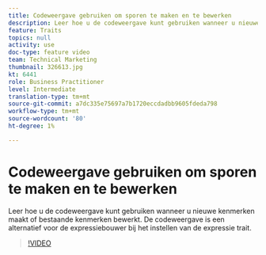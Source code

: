 ```yaml
---
title: Codeweergave gebruiken om sporen te maken en te bewerken
description: Leer hoe u de codeweergave kunt gebruiken wanneer u nieuwe kenmerken maakt of bestaande kenmerken bewerkt. De codeweergave is een alternatief voor de expressiebouwer bij het instellen van de expressie trait.
feature: Traits
topics: null
activity: use
doc-type: feature video
team: Technical Marketing
thumbnail: 326613.jpg
kt: 6441
role: Business Practitioner
level: Intermediate
translation-type: tm+mt
source-git-commit: a7dc335e75697a7b1720eccdadbb9605fdeda798
workflow-type: tm+mt
source-wordcount: '80'
ht-degree: 1%

---
```



# Codeweergave gebruiken om sporen te maken en te bewerken

Leer hoe u de codeweergave kunt gebruiken wanneer u nieuwe kenmerken maakt of bestaande kenmerken bewerkt. De codeweergave is een alternatief voor de expressiebouwer bij het instellen van de expressie trait.

>[!VIDEO](https://video.tv.adobe.com/v/326613/?quality=12&learn=on)
